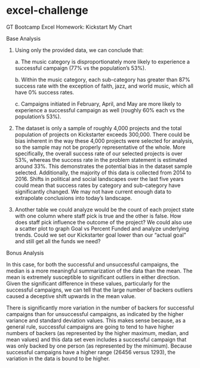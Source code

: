 # excel-challenge
GT Bootcamp Excel Homework: Kickstart My Chart


Base Analysis
1. Using only the provided data, we can conclude that:

    a.  The music category is disproportionately more likely to experience a successful campaign (77% vs the population’s 53%).

    b. Within the music category, each sub-category has greater than 87% success rate with the exception of faith, jazz, and world music, which all have 0% success rates.
    
    c. Campaigns initiated in February, April, and May are more likely to experience a successful campaign as well (roughly 60% each vs the population’s 53%).

2. The dataset is only a sample of roughly 4,000 projects and the total population of projects on Kickstarter exceeds 300,000. There could be bias inherent in the way these 4,000 projects were selected for analysis, so the sample may not be properly representative of the whole. More specifically, the overall success rate of our selected projects is over 53%, whereas the success rate in the problem statement is estimated around 33%. This demonstrates the potential bias in the dataset sample selected. Additionally, the majority of this data is collected from 2014 to 2016. Shifts in political and social landscapes over the last five years could mean that success rates by category and sub-category have significantly changed. We may not have current enough data to extrapolate conclusions into today’s landscape.

3. Another table we could analyze would be the count of each project state with one column where staff pick is true and the other is false. How does staff pick influence the outcome of the project? We could also use a scatter plot to graph Goal vs Percent Funded and analyze underlying trends. Could we set our Kickstarter goal lower than our “actual goal” and still get all the funds we need?


Bonus Analysis

In this case, for both the successful and unsuccessful campaigns, the median is a more meaningful summarization of the data than the mean. The mean is extremely susceptible to significant outliers in either direction. Given the significant difference in these values, particularly for the successful campaigns, we can tell that the large number of backers outliers caused a deceptive shift upwards in the mean value.

There is significantly more variation in the number of backers for successful campaigns than for unsuccessful campaigns, as indicated by the higher variance and standard deviation values. This makes sense because, as a general rule, successful campaigns are going to tend to have higher numbers of backers (as represented by the higher maximum, median, and mean values) and this data set even includes a successful campaign that was only backed by one person (as represented by the minimum). Because successful campaigns have a higher range (26456 versus 1293), the variation in the data is bound to be higher.